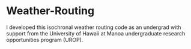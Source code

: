 # Weather-Routing
I developed this isochronal weather routing code as an undergrad with support from the University of Hawaii at Manoa undergraduate research opportunities program (UROP).
